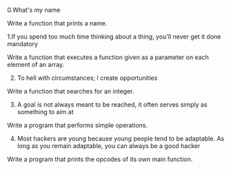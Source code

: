 0.What's my name

Write a function that prints a name.

1.If you spend too much time thinking about a thing, you'll never get it done
mandatory

Write a function that executes a function given as a parameter on each element of an array.

2. To hell with circumstances; I create opportunities

Write a function that searches for an integer.

3. A goal is not always meant to be reached, it often serves simply as something to aim at

Write a program that performs simple operations.

4. Most hackers are young because young people tend to be adaptable. As long as you remain adaptable, you can always be a good hacker

Write a program that prints the opcodes of its own main function.
